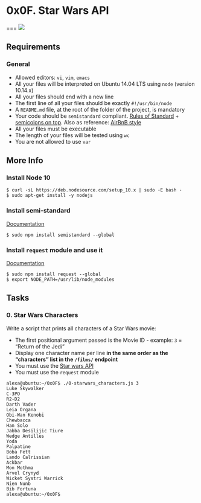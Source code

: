 # 0x0F. Star Wars API
===
![](https://twilio-cms-prod.s3.amazonaws.com/original_images/star_wars_episode_viii_the_last_jedi_2017_4k-HD.jpg)

Requirements
---
### General
- Allowed editors: ```vi```, ```vim```, ```emacs```
- All your files will be interpreted on Ubuntu 14.04 LTS using ```node``` (version 10.14.x)
- All your files should end with a new line
- The first line of all your files should be exactly ```#!/usr/bin/node```
- A ```README.md``` file, at the root of the folder of the project, is mandatory
- Your code should be ```semistandard``` compliant. [Rules of Standard](https://standardjs.com/rules.html) + [semicolons on top](https://github.com/standard/semistandard). Also as reference: [AirBnB style](https://github.com/airbnb/javascript)
- All your files must be executable
- The length of your files will be tested using ```wc```
- You are not allowed to use ```var```

## More Info
### **Install Node 10**
```shell
$ curl -sL https://deb.nodesource.com/setup_10.x | sudo -E bash -
$ sudo apt-get install -y nodejs
```

### **Install semi-standard**
[Documentation](https://github.com/standard/semistandard)
```shell
$ sudo npm install semistandard --global
```

### **Install ```request``` module and use it**
[Documentation](https://github.com/request/request)
```shell
$ sudo npm install request --global
$ export NODE_PATH=/usr/lib/node_modules
```

## Tasks
### 0. Star Wars Characters

Write a script that prints all characters of a Star Wars movie:

- The first positional argument passed is the Movie ID - example: ```3``` = “Return of the Jedi”
- Display one character name per line **in the same order as the “characters” list in the ```/films/``` endpoint**
- You must use the [Star wars API](https://swapi-api.hbtn.io/)
- You must use the ```request``` module
```shell
alexa@ubuntu:~/0x0F$ ./0-starwars_characters.js 3
Luke Skywalker
C-3PO
R2-D2
Darth Vader
Leia Organa
Obi-Wan Kenobi
Chewbacca
Han Solo
Jabba Desilijic Tiure
Wedge Antilles
Yoda
Palpatine
Boba Fett
Lando Calrissian
Ackbar
Mon Mothma
Arvel Crynyd
Wicket Systri Warrick
Nien Nunb
Bib Fortuna
alexa@ubuntu:~/0x0F$
```